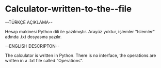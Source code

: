 # Calculator-written-to-the--file

--TÜRKÇE AÇIKLAMA--

Hesap makinesi Python dili ile yazılmıştır. Arayüz yoktur, işlemler "Islemler" adında .txt dosyasına yazılır.

--ENGLISH DESCRIPTON--

The calculator is written in Python. There is no interface, the operations are written in a .txt file called “Operations”.
